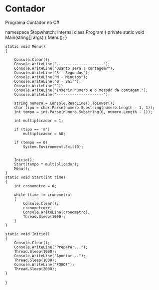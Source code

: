 # Contador
Programa Contador no C#

namespace Stopwhatch;
internal class Program
{
    private static void Main(string[] args)
    {
        Menu();
    }

    static void Menu()
    {
       
        Console.Clear();
        Console.WriteLine("---------------------");
        Console.WriteLine("Quanto será a contagem?");
        Console.WriteLine("S - Segundos");
        Console.WriteLine("M - Minutos");
        Console.WriteLine("0 - Sair");
        Console.WriteLine("");
        Console.WriteLine("Inserir numero e o metodo da contagem.");
        Console.WriteLine("---------------------");

        string numero = Console.ReadLine().ToLower();
        char tipo = char.Parse(numero.Substring(numero.Length - 1, 1));
        int tempo = int.Parse(numero.Substring(0, numero.Length - 1));

        int multiplicador = 1;

        if (tipo == 'm')
            multiplicador = 60;

        if (tempo == 0)
            System.Environment.Exit(0);


        Inicio();
        Start(tempo * multiplicador);
        Menu();
    }
    static void Start(int time)
    {
        int cronometro = 0;

        while (time != cronometro)
        {
            Console.Clear();
            cronometro++;
            Console.WriteLine(cronometro);
            Thread.Sleep(1000);
        }
    }

    static void Inicio()
    {
        Console.Clear();
        Console.WriteLine("Preparar...");
        Thread.Sleep(1000);
        Console.WriteLine("Apontar...");
        Thread.Sleep(1000);
        Console.WriteLine("FOGO!");
        Thread.Sleep(2000);
    }
}
